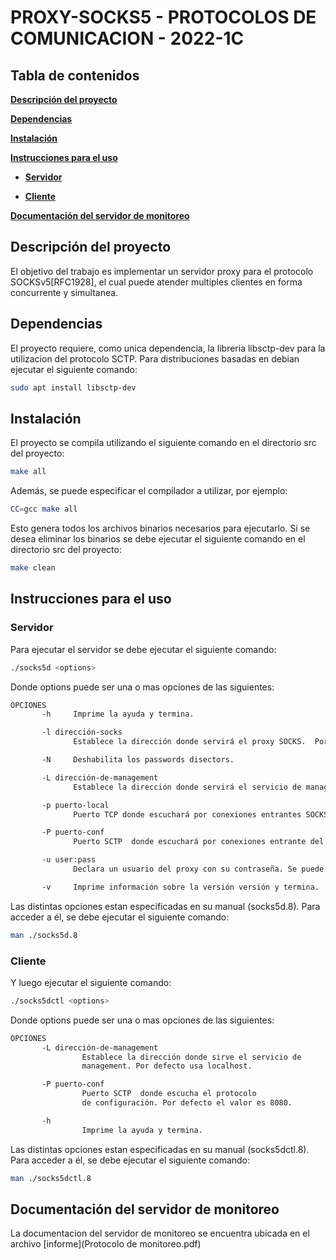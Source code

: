 # PROXY-SOCKS5 - PROTOCOLOS DE COMUNICACION - 2022-1C

## Tabla de contenidos

[**Descripción del proyecto**](#descripcion)

[**Dependencias**](#dependencias)

[**Instalación**](#instalacion)

[**Instrucciones para el uso**](#instrucciones)

 * [**Servidor**](#server)
 
 * [**Cliente**](#client)
  
[**Documentación del servidor de monitoreo**](#mng-doc)

<a name="descripcion"></a>
## Descripción del proyecto
El objetivo del trabajo es implementar un servidor proxy para el protocolo SOCKSv5[RFC1928], el cual puede atender multiples clientes en forma concurrente y simultanea.

<a name="dependencias"></a>
## Dependencias
El proyecto requiere, como unica dependencia, la libreria libsctp-dev para la utilizacion del protocolo SCTP. Para distribuciones basadas en debian ejecutar el siguiente comando:
```bash
sudo apt install libsctp-dev
```

<a name="instalacion"></a>
## Instalación
El proyecto se compila utilizando el siguiente comando en el directorio src del proyecto:
```bash
make all
```

Además, se puede especificar el compilador a utilizar, por ejemplo:
```bash
CC=gcc make all 
```

Esto genera todos los archivos binarios necesarios para ejecutarlo.
Si se desea eliminar los binarios se debe ejecutar el siguiente comando en el directorio src del proyecto:
```bash
make clean
```

<a name="instrucciones"></a>
## Instrucciones para el uso
<a name="server"></a>
### Servidor
Para ejecutar el servidor se debe ejecutar el siguiente comando:
```bash
./socks5d <options>
```
Donde options puede ser una o mas opciones de las siguientes:
```bash
OPCIONES
       -h     Imprime la ayuda y termina.

       -l dirección-socks
              Establece la dirección donde servirá el proxy SOCKS.  Por defecto escucha en todas las interfaces.

       -N     Deshabilita los passwords disectors.

       -L dirección-de-management
              Establece la dirección donde servirá el servicio de management. Por defecto escucha únicamente en loopback.

       -p puerto-local
              Puerto TCP donde escuchará por conexiones entrantes SOCKS.  Por defecto el valor es 1080.

       -P puerto-conf
              Puerto SCTP  donde escuchará por conexiones entrante del protocolo de configuración. Por defecto el valor es 8080.

       -u user:pass
              Declara un usuario del proxy con su contraseña. Se puede utilizar hasta 10 veces.

       -v     Imprime información sobre la versión versión y termina.
```
Las distintas opciones estan especificadas en su manual (socks5d.8). Para acceder a él, se debe ejecutar el siguiente comando:
```bash
man ./socks5d.8
```

### Cliente
Y luego ejecutar el siguiente comando:
```bash
./socks5dctl <options>
```
Donde options puede ser una o mas opciones de las siguientes:
```bash
OPCIONES
       -L dirección-de-management
                Establece la dirección donde sirve el servicio de
                management. Por defecto usa localhost.

       -P puerto-conf
                Puerto SCTP  donde escucha el protocolo
                de configuración. Por defecto el valor es 8080.

       -h
                Imprime la ayuda y termina.
```
Las distintas opciones estan especificadas en su manual (socks5dctl.8). Para acceder a él, se debe ejecutar el siguiente comando:
```bash
man ./socks5dctl.8
```

<a name="mng-doc"></a>
## Documentación del servidor de monitoreo
La documentacion del servidor de monitoreo se encuentra ubicada en el archivo [informe](Protocolo de monitoreo.pdf)
